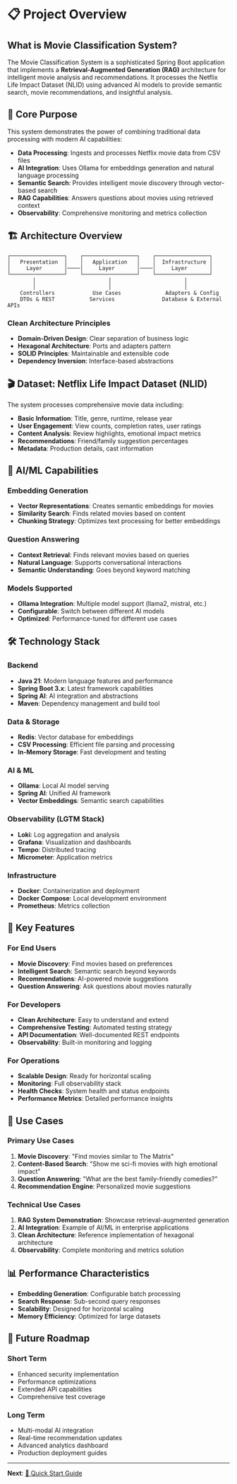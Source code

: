 # 📋 Project Overview

## What is Movie Classification System?

The Movie Classification System is a sophisticated Spring Boot application that implements a **Retrieval-Augmented Generation (RAG)** architecture for intelligent movie analysis and recommendations. It processes the Netflix Life Impact Dataset (NLID) using advanced AI models to provide semantic search, movie recommendations, and insightful analysis.

## 🎯 Core Purpose

This system demonstrates the power of combining traditional data processing with modern AI capabilities:

- **Data Processing**: Ingests and processes Netflix movie data from CSV files
- **AI Integration**: Uses Ollama for embeddings generation and natural language processing
- **Semantic Search**: Provides intelligent movie discovery through vector-based search
- **RAG Capabilities**: Answers questions about movies using retrieved context
- **Observability**: Comprehensive monitoring and metrics collection

## 🏗️ Architecture Overview

```
┌─────────────────┐    ┌─────────────────┐    ┌─────────────────┐
│   Presentation  │    │   Application   │    │  Infrastructure │
│     Layer       │────│     Layer       │────│     Layer       │
└─────────────────┘    └─────────────────┘    └─────────────────┘
        │                       │                       │
        │                       │                       │
    Controllers            Use Cases              Adapters & Config
    DTOs & REST           Services               Database & External APIs
```

### Clean Architecture Principles

- **Domain-Driven Design**: Clear separation of business logic
- **Hexagonal Architecture**: Ports and adapters pattern
- **SOLID Principles**: Maintainable and extensible code
- **Dependency Inversion**: Interface-based abstractions

## 🎬 Dataset: Netflix Life Impact Dataset (NLID)

The system processes comprehensive movie data including:

- **Basic Information**: Title, genre, runtime, release year
- **User Engagement**: View counts, completion rates, user ratings
- **Content Analysis**: Review highlights, emotional impact metrics
- **Recommendations**: Friend/family suggestion percentages
- **Metadata**: Production details, cast information

## 🤖 AI/ML Capabilities

### Embedding Generation
- **Vector Representations**: Creates semantic embeddings for movies
- **Similarity Search**: Finds related movies based on content
- **Chunking Strategy**: Optimizes text processing for better embeddings

### Question Answering
- **Context Retrieval**: Finds relevant movies based on queries
- **Natural Language**: Supports conversational interactions
- **Semantic Understanding**: Goes beyond keyword matching

### Models Supported
- **Ollama Integration**: Multiple model support (llama2, mistral, etc.)
- **Configurable**: Switch between different AI models
- **Optimized**: Performance-tuned for different use cases

## 🛠️ Technology Stack

### Backend
- **Java 21**: Modern language features and performance
- **Spring Boot 3.x**: Latest framework capabilities
- **Spring AI**: AI integration and abstractions
- **Maven**: Dependency management and build tool

### Data & Storage
- **Redis**: Vector database for embeddings
- **CSV Processing**: Efficient file parsing and processing
- **In-Memory Storage**: Fast development and testing

### AI & ML
- **Ollama**: Local AI model serving
- **Spring AI**: Unified AI framework
- **Vector Embeddings**: Semantic search capabilities

### Observability (LGTM Stack)
- **Loki**: Log aggregation and analysis
- **Grafana**: Visualization and dashboards
- **Tempo**: Distributed tracing
- **Micrometer**: Application metrics

### Infrastructure
- **Docker**: Containerization and deployment
- **Docker Compose**: Local development environment
- **Prometheus**: Metrics collection

## 🚀 Key Features

### For End Users
- **Movie Discovery**: Find movies based on preferences
- **Intelligent Search**: Semantic search beyond keywords
- **Recommendations**: AI-powered movie suggestions
- **Question Answering**: Ask questions about movies naturally

### For Developers
- **Clean Architecture**: Easy to understand and extend
- **Comprehensive Testing**: Automated testing strategy
- **API Documentation**: Well-documented REST endpoints
- **Observability**: Built-in monitoring and logging

### For Operations
- **Scalable Design**: Ready for horizontal scaling
- **Monitoring**: Full observability stack
- **Health Checks**: System health and status endpoints
- **Performance Metrics**: Detailed performance insights

## 🎯 Use Cases

### Primary Use Cases
1. **Movie Discovery**: "Find movies similar to The Matrix"
2. **Content-Based Search**: "Show me sci-fi movies with high emotional impact"
3. **Question Answering**: "What are the best family-friendly comedies?"
4. **Recommendation Engine**: Personalized movie suggestions

### Technical Use Cases
1. **RAG System Demonstration**: Showcase retrieval-augmented generation
2. **AI Integration**: Example of AI/ML in enterprise applications
3. **Clean Architecture**: Reference implementation of hexagonal architecture
4. **Observability**: Complete monitoring and metrics solution

## 📊 Performance Characteristics

- **Embedding Generation**: Configurable batch processing
- **Search Response**: Sub-second query responses
- **Scalability**: Designed for horizontal scaling
- **Memory Efficiency**: Optimized for large datasets

## 🔮 Future Roadmap

### Short Term
- Enhanced security implementation
- Performance optimizations
- Extended API capabilities
- Comprehensive test coverage

### Long Term
- Multi-modal AI integration
- Real-time recommendation updates
- Advanced analytics dashboard
- Production deployment guides

---

**Next**: [🚀 Quick Start Guide](./02-quick-start.md)
